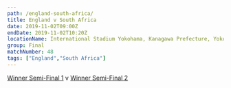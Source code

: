 ```yaml
---
path: /england-south-africa/
title: England v South Africa
date: 2019-11-02T09:00Z
endDate: 2019-11-02T10:20Z
locationName: International Stadium Yokohama, Kanagawa Prefecture, Yokohama City
group: Final
matchNumber: 48
tags: ["England","South Africa"]
---
```


[Winner Semi-Final 1](/semi-final-1/) v [Winner Semi-Final 2](/semi-final-2/)

